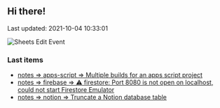 ## Hi there!

Last updated: 2021-10-04 10:33:01

![Sheets Edit Event](https://en1t1jt2c6ghd7u.m.pipedream.net)

### Last items

- [notes => apps-script => Multiple builds for an apps script project](docs/notes/apps-script/empty_project_multy_prod.md)
- [notes => firebase => ⚠ firestore: Port 8080 is not open on localhost, could not start Firestore Emulator](docs/notes/firebase/could_not_start_firestore_emulator.md)
- [notes => notion => Truncate a Notion database table](docs/notes/notion/notion-truncate_db.md)
